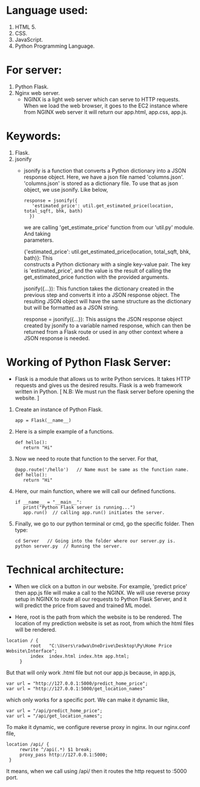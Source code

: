 # Language used:
1. HTML 5.
2. CSS.
3. JavaScript.
4. Python Programming Language.
   
# For server:
1. Python Flask.
2. Nginx web server.
   - NGINX is a light web server which can serve to HTTP requests.
     When we load the web browser, it goes to the EC2 instance where
     from NGINX web server it will return our app.html, app.css, app.js.

# Keywords:
1. Flask.
2. jsonify
   - jsonify is a function that converts a Python dictionary into a JSON response object.
     Here, we have a json file named 'columns.json'. 'columns.json' is stored as a dictionary
     file. To use that as json object, we use jsonify. Like below,
     ```
     response = jsonify({
        'estimated_price': util.get_estimated_price(location, total_sqft, bhk, bath)
       })
     ```
     we are calling 'get_estimate_price' function from our 'util.py' module. And taking       
     parameters.
     
     {'estimated_price': util.get_estimated_price(location, total_sqft, bhk, bath)}: This       
     constructs a Python dictionary with a single key-value pair. The key is 'estimated_price', 
     and the value is the result of calling the get_estimated_price function with the provided 
     arguments.

     jsonify({...}): This function takes the dictionary created in the previous step and 
     converts it into a JSON response object. The resulting JSON object will have the same 
     structure as the dictionary but will be formatted as a JSON string.

     response = jsonify({...}): This assigns the JSON response object created by jsonify to a 
     variable named response, which can then be returned from a Flask route or used in any 
     other context where a JSON response is needed.

# Working of Python Flask Server:
- Flask is a module that allows us to write Python services. It takes HTTP requests and gives     us the desired results. Flask is a web framework written in Python.
    [ N.B: We must run the flask server before opening the website. ]
  
1. Create an instance of Python Flask.
   ```
   app = Flask(__name__)
   ```

2. Here is a simple example of a functions.
   ```
   def hello():
      return "Hi"
   ```

3. Now we need to route that function to the server. For that,
   ```
   @app.route('/hello')   // Name must be same as the function name.
   def hello():
      return "Hi"
   ```

5. Here, our main function, where we will call our defined functions. 
   ```
   if __name__ = "__main__":
      print("Python Flask server is running...")
      app.run()  // calling app.run() initiates the server.
   ```
3. Finally, we go to our python terminal or cmd, go the specific folder. Then type:
   ```
   cd Server   // Going into the folder where our server.py is.
   python server.py  // Running the server.
   ```

# Technical architecture:
   - When we click on a button in our website. For example, 'predict price' then app.js file       will make a call to the NGINX. We will use reverse proxy setup in NGINX to route all our       requests to Python Flask  Server, and it will predict the price from saved and trained ML       model.

   - Here,
   root is the path from which the website is to be rendered. The location of my prediction        website    is set as root, from which the html files will be rendered.
   ```
   location / {
            root   "C:\Users\radwa\OneDrive\Desktop\Py\Home Price Website\Interface";
            index  index.html index.htm app.html;
        }
   ```
   But that will only work .html file but not our app.js because, in app.js,
   ```
   var url = "http://127.0.0.1:5000/predict_home_price";
   var url = "http://127.0.0.1:5000/get_location_names"
   ```
   which only works for a specific port. We can make it dynamic like,
   ```
   var url = "/api/predict_home_price";
   var url = "/api/get_location_names";
   ```
   To make it dynamic, we configure reverse proxy in nginx. In our nginx.conf file,
   ```
   location /api/ {
		rewrite ^/api(.*) $1 break;
		proxy_pass http://127.0.0.1:5000;
	}
   ```
   It means, when we call using /api/ then it routes the http request to :5000 port.
   


